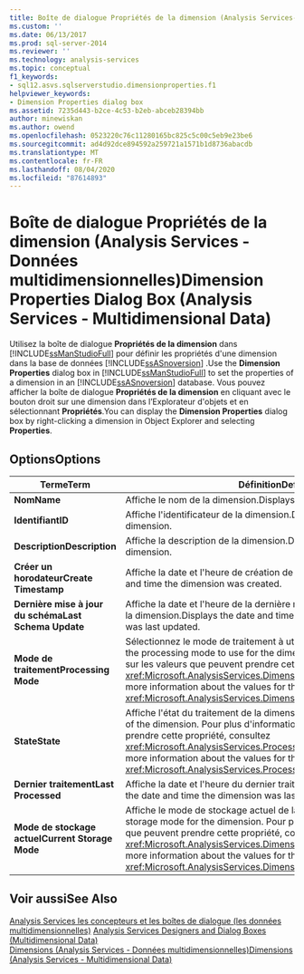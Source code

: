 ```yaml
---
title: Boîte de dialogue Propriétés de la dimension (Analysis Services-données multidimensionnelles) | Microsoft Docs
ms.custom: ''
ms.date: 06/13/2017
ms.prod: sql-server-2014
ms.reviewer: ''
ms.technology: analysis-services
ms.topic: conceptual
f1_keywords:
- sql12.asvs.sqlserverstudio.dimensionproperties.f1
helpviewer_keywords:
- Dimension Properties dialog box
ms.assetid: 7235d443-b2ce-4c53-b2eb-abceb28394bb
author: minewiskan
ms.author: owend
ms.openlocfilehash: 0523220c76c11280165bc825c5c00c5eb9e23be6
ms.sourcegitcommit: ad4d92dce894592a259721a1571b1d8736abacdb
ms.translationtype: MT
ms.contentlocale: fr-FR
ms.lasthandoff: 08/04/2020
ms.locfileid: "87614893"
---
```

# <a name="dimension-properties-dialog-box-analysis-services---multidimensional-data"></a><span data-ttu-id="31caa-102">Boîte de dialogue Propriétés de la dimension (Analysis Services - Données multidimensionnelles)</span><span class="sxs-lookup"><span data-stu-id="31caa-102">Dimension Properties Dialog Box (Analysis Services - Multidimensional Data)</span></span>
  <span data-ttu-id="31caa-103">Utilisez la boîte de dialogue **Propriétés de la dimension** dans [!INCLUDE[ssManStudioFull](../includes/ssmanstudiofull-md.md)] pour définir les propriétés d'une dimension dans la base de données [!INCLUDE[ssASnoversion](../includes/ssasnoversion-md.md)] .</span><span class="sxs-lookup"><span data-stu-id="31caa-103">Use the **Dimension Properties** dialog box in [!INCLUDE[ssManStudioFull](../includes/ssmanstudiofull-md.md)] to set the properties of a dimension in an [!INCLUDE[ssASnoversion](../includes/ssasnoversion-md.md)] database.</span></span> <span data-ttu-id="31caa-104">Vous pouvez afficher la boîte de dialogue **Propriétés de la dimension** en cliquant avec le bouton droit sur une dimension dans l’Explorateur d'objets et en sélectionnant **Propriétés**.</span><span class="sxs-lookup"><span data-stu-id="31caa-104">You can display the **Dimension Properties** dialog box by right-clicking a dimension in Object Explorer and selecting **Properties**.</span></span>  
  
## <a name="options"></a><span data-ttu-id="31caa-105">Options</span><span class="sxs-lookup"><span data-stu-id="31caa-105">Options</span></span>  
  
|<span data-ttu-id="31caa-106">Terme</span><span class="sxs-lookup"><span data-stu-id="31caa-106">Term</span></span>|<span data-ttu-id="31caa-107">Définition</span><span class="sxs-lookup"><span data-stu-id="31caa-107">Definition</span></span>|  
|----------|----------------|  
|<span data-ttu-id="31caa-108">**Nom**</span><span class="sxs-lookup"><span data-stu-id="31caa-108">**Name**</span></span>|<span data-ttu-id="31caa-109">Affiche le nom de la dimension.</span><span class="sxs-lookup"><span data-stu-id="31caa-109">Displays the name of the dimension.</span></span>|  
|<span data-ttu-id="31caa-110">**Identifiant**</span><span class="sxs-lookup"><span data-stu-id="31caa-110">**ID**</span></span>|<span data-ttu-id="31caa-111">Affiche l'identificateur de la dimension.</span><span class="sxs-lookup"><span data-stu-id="31caa-111">Displays the identifier of the dimension.</span></span>|  
|<span data-ttu-id="31caa-112">**Description**</span><span class="sxs-lookup"><span data-stu-id="31caa-112">**Description**</span></span>|<span data-ttu-id="31caa-113">Affiche la description de la dimension.</span><span class="sxs-lookup"><span data-stu-id="31caa-113">Displays the description of the dimension.</span></span>|  
|<span data-ttu-id="31caa-114">**Créer un horodateur**</span><span class="sxs-lookup"><span data-stu-id="31caa-114">**Create Timestamp**</span></span>|<span data-ttu-id="31caa-115">Affiche la date et l'heure de création de la dimension.</span><span class="sxs-lookup"><span data-stu-id="31caa-115">Displays the date and time the dimension was created.</span></span>|  
|<span data-ttu-id="31caa-116">**Dernière mise à jour du schéma**</span><span class="sxs-lookup"><span data-stu-id="31caa-116">**Last Schema Update**</span></span>|<span data-ttu-id="31caa-117">Affiche la date et l'heure de la dernière mise à jour des métadonnées de la dimension.</span><span class="sxs-lookup"><span data-stu-id="31caa-117">Displays the date and time the metadata for the dimension was last updated.</span></span>|  
|<span data-ttu-id="31caa-118">**Mode de traitement**</span><span class="sxs-lookup"><span data-stu-id="31caa-118">**Processing Mode**</span></span>|<span data-ttu-id="31caa-119">Sélectionnez le mode de traitement à utiliser pour la dimension.</span><span class="sxs-lookup"><span data-stu-id="31caa-119">Select the processing mode to use for the dimension.</span></span> <span data-ttu-id="31caa-120">Pour plus d'informations sur les valeurs que peuvent prendre cette propriété, consultez <xref:Microsoft.AnalysisServices.Dimension.ProcessingMode%2A>.</span><span class="sxs-lookup"><span data-stu-id="31caa-120">For more information about the values for this property, see <xref:Microsoft.AnalysisServices.Dimension.ProcessingMode%2A>.</span></span>|  
|<span data-ttu-id="31caa-121">**State**</span><span class="sxs-lookup"><span data-stu-id="31caa-121">**State**</span></span>|<span data-ttu-id="31caa-122">Affiche l'état du traitement de la dimension.</span><span class="sxs-lookup"><span data-stu-id="31caa-122">Displays the processing state of the dimension.</span></span> <span data-ttu-id="31caa-123">Pour plus d'informations sur les valeurs que peuvent prendre cette propriété, consultez <xref:Microsoft.AnalysisServices.ProcessableMajorObject.State%2A>.</span><span class="sxs-lookup"><span data-stu-id="31caa-123">For more information about the values for this property, see <xref:Microsoft.AnalysisServices.ProcessableMajorObject.State%2A>.</span></span>|  
|<span data-ttu-id="31caa-124">**Dernier traitement**</span><span class="sxs-lookup"><span data-stu-id="31caa-124">**Last Processed**</span></span>|<span data-ttu-id="31caa-125">Affiche la date et l'heure du dernier traitement de la dimension.</span><span class="sxs-lookup"><span data-stu-id="31caa-125">Displays the date and time the dimension was last processed.</span></span>|  
|<span data-ttu-id="31caa-126">**Mode de stockage actuel**</span><span class="sxs-lookup"><span data-stu-id="31caa-126">**Current Storage Mode**</span></span>|<span data-ttu-id="31caa-127">Affiche le mode de stockage actuel de la dimension.</span><span class="sxs-lookup"><span data-stu-id="31caa-127">Displays the current storage mode for the dimension.</span></span> <span data-ttu-id="31caa-128">Pour plus d'informations sur les valeurs que peuvent prendre cette propriété, consultez <xref:Microsoft.AnalysisServices.Dimension.CurrentStorageMode%2A>.</span><span class="sxs-lookup"><span data-stu-id="31caa-128">For more information about the values for this property, see <xref:Microsoft.AnalysisServices.Dimension.CurrentStorageMode%2A>.</span></span>|  
  
## <a name="see-also"></a><span data-ttu-id="31caa-129">Voir aussi</span><span class="sxs-lookup"><span data-stu-id="31caa-129">See Also</span></span>  
 <span data-ttu-id="31caa-130">[Analysis Services les concepteurs et les boîtes de dialogue &#40;les données multidimensionnelles&#41;](analysis-services-designers-and-dialog-boxes-multidimensional-data.md) </span><span class="sxs-lookup"><span data-stu-id="31caa-130">[Analysis Services Designers and Dialog Boxes &#40;Multidimensional Data&#41;](analysis-services-designers-and-dialog-boxes-multidimensional-data.md) </span></span>  
 [<span data-ttu-id="31caa-131">Dimensions &#40;Analysis Services - Données multidimensionnelles&#41;</span><span class="sxs-lookup"><span data-stu-id="31caa-131">Dimensions &#40;Analysis Services - Multidimensional Data&#41;</span></span>](multidimensional-models-olap-logical-dimension-objects/dimensions-analysis-services-multidimensional-data.md)  
  
  
